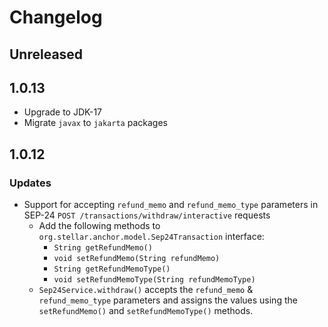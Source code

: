 # Changelog

## Unreleased

## 1.0.13
* Upgrade to JDK-17
* Migrate `javax` to `jakarta` packages


## 1.0.12

### Updates

* Support for accepting `refund_memo` and `refund_memo_type` parameters in SEP-24 `POST /transactions/withdraw/interactive` requests
    * Add the following methods to `org.stellar.anchor.model.Sep24Transaction` interface:
        * `String getRefundMemo()`
        * `void setRefundMemo(String refundMemo)`
        * `String getRefundMemoType()`
        * `void setRefundMemoType(String refundMemoType)`
    * `Sep24Service.withdraw()` accepts the `refund_memo` & `refund_memo_type` parameters and assigns the values using the `setRefundMemo()` and `setRefundMemoType()` methods.
